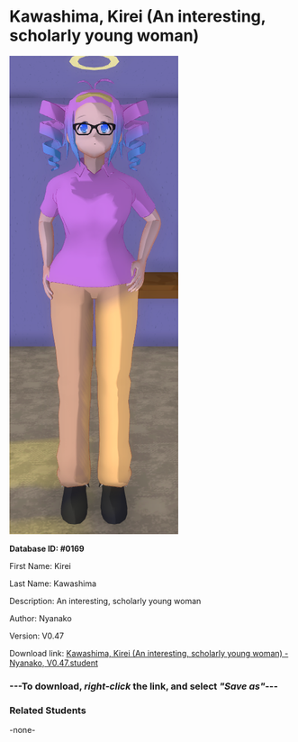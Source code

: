 # Kawashima, Kirei (An interesting, scholarly young woman)

<img src="Files/Images/Kawashima, Kirei (An interesting, scholarly young woman).png" title="Kawashima, Kirei (An interesting, scholarly young woman) - Nyanako, V0.47">

**Database ID: #0169**

First Name: Kirei

Last Name: Kawashima

Description: An interesting, scholarly young woman

Author: Nyanako

Version: V0.47

Download link: <a href="https://raw.githubusercontent.com/Arbiter1223/Daigaku-Gurashi-Custom-Students/master/Files/Studen%20Files/Kawashima%2C%20Kirei%20(An%20interesting%2C%20scholarly%20young%20woman)%20-%20Nyanako%2C%20V0.47.student">Kawashima, Kirei (An interesting, scholarly young woman) - Nyanako, V0.47.student</a>

### ---**To download, _right-click_ the link, and select _"Save as"_**---

### Related Students

-none-
